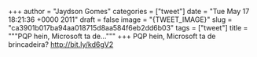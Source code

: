 
+++
author = "Jaydson Gomes"
categories = ["tweet"]
date = "Tue May 17 18:21:36 +0000 2011"
draft = false
image = "{TWEET_IMAGE}"
slug = "ca3901b017ba94aa018715d8aa584f6eb2dd6b03"
tags = ["tweet"]
title = """PQP hein, Microsoft ta de..."""
+++
PQP hein, Microsoft ta de brincadeira? http://bit.ly/kd6gV2
